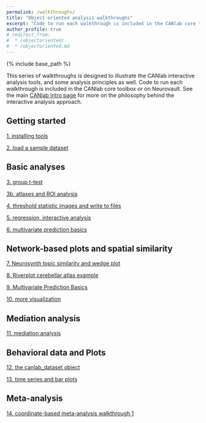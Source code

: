 ```yaml
---
permalink: /walkthroughs/
title: "Object-oriented analysis walkthroughs"
excerpt: "Code to run each walkthrough is included in the CANlab core toolbox or on Neurovault."
author_profile: true
# redirect_from:
#  * /objectoriented/
#  * /objectoriented.md
---
```

{% include base_path %}

This series of walkthroughs is designed to illustrate the CANlab interactive analysis tools, and some analysis principles as well.
Code to run each walkthrough is included in the CANlab core toolbox or on Neurovault. See the main [CANlab intro page](/) for more on the philosophy behind the interactive analysis approach.

## Getting started

[1. installing tools](canlab_help_1_installing_tools.html)

[2. load a sample dataset](canlab_help_2_load_a_sample_dataset/canlab_help_2_load_a_sample_dataset.html)

## Basic analyses

[3. group t-test](canlab_help_3_voxelwise_t_test_walkthrough/canlab_help_3_voxelwise_t_test_walkthrough.html)

[3b. atlases and ROI analysis](canlab_help_3b_atlases_and_labeling/canlab_help_3b_atlases_and_labeling.html)

[4. threshold statistic images and write to files ](canlab_help_4_write_data_to_image_file_format/canlab_help_4_write_data_to_image_file_format.html)

[5. regression, interactive analysis](canlab_help_5_regression_walkthrough/canlab_help_5_regression_walkthrough.html)

[6. multivariate prediction basics](canlab_help_7_multivariate_prediction_basics/canlab_help_7_multivariate_prediction_basics.html)

## Network-based plots and spatial similarity

[7. Neurosynth topic similarity and wedge plot](neurosynth_topic_similarity_and_wedge_plot/neurosynth_topic_similarity_and_wedge_plot.html)

[8. Riverplot cerebellar atlas example](canlab_help_8_riverplot_cerebellar_atlas_example.m/canlab_help_8_riverplot_cerebellar_atlas_example.html)

[9. Multivariate Prediction Basics](canlab_help_7_multivariate_prediction_basics/canlab_help_7_multivariate_prediction_basics.html)

[10. more visualization](visualize_neuroimaging_data/visualize_neuroimaging_data.html)

## Mediation analysis

[11. mediation analysis](mediation_example_script_1/mediation_example_script_1.html)

## Behavioral data and Plots

[12. the canlab_dataset object](canlab_dataset_basic_usage/canlab_dataset_basic_usage.html)

[13. time series and bar plots](atlas_2012_behavioral_plot_example_figure/atlas_2012_behavioral_plot_example_figure.html)

## Meta-analysis

[14. coordinate-based meta-analysis walkthrough 1](canlab_meta_analysis_walkthrough1.m/canlab_meta_analysis_walkthrough1.html)

